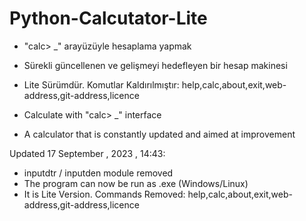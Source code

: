 # Python-Calcutator-Lite

* "calc> _" arayüzüyle hesaplama yapmak
* Sürekli güncellenen ve gelişmeyi hedefleyen bir hesap makinesi
* Lite Sürümdür. Komutlar Kaldırılmıştır: help,calc,about,exit,web-address,git-address,licence

* Calculate with "calc> _" interface
* A calculator that is constantly updated and aimed at improvement

Updated 17 September , 2023 , 14:43:

* inputdtr / inputden module removed
* The program can now be run as .exe (Windows/Linux)
* It is Lite Version. Commands Removed: help,calc,about,exit,web-address,git-address,licence